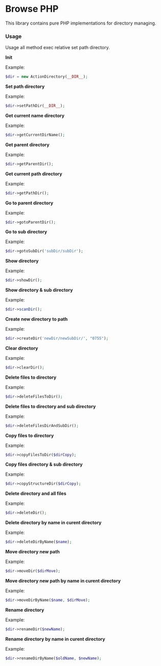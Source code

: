 Browse PHP
==========

This library contains pure PHP implementations for directory managing.

### Usage

Usage all method exec relative set path directory.

**Init**

Example:

```php
$dir = new ActionDirectory(__DIR__);
```

**Set path directory**

Example:

```php
$dir->setPathDir(__DIR__);
```

**Get current name directory**

Example:

```php
$dir->getCurrentDirName();
```

**Get parent directory**

Example:

```php
$dir->getParentDir();
```

**Get current path directory**

Example:

```php
$dir->getPathDir();
```

**Go to parent directory**

Example:

```php
$dir->gotoParentDir();
```

**Go to sub directory**

Example:

```php
$dir->gotoSubDir('subDir/subDir');
```

**Show directory**

Example:

```php
$dir->showDir();
```

**Show directory & sub directory**

Example:

```php
$dir->scanDir();
```

**Create new directory to path**

Example:

```php
$dir->createDir('newDir/newSubDir/', "0755");
```

**Clear directory**

Example:

```php
$dir->clearDir();
```

**Delete files to directory**

Example:

```php
$dir->deleteFilesToDir();
```

**Delete files to directory and sub directory**

Example:

```php
$dir->deleteFilesDirAndSubDir();
```

**Copy files to directory**

Example:

```php
$dir->copyFilesToDir($dirCopy);
```

**Copy files directory & sub directory**

Example:

```php
$dir->copyStructureDir($dirCopy);
```

**Delete directory and all files**

Example:

```php
$dir->deleteDir();
```

**Delete directory by name in curent directory**

Example:

```php
$dir->deleteDirByName($name);
```

**Move directory new path**

Example:

```php
$dir->moveDir($dirMove);
```

**Move directory new path by name in curent directory**

Example:

```php
$dir->moveDirByName($name, $dirMove);
```

**Rename directory**

Example:

```php
$dir->renameDir($newName);
```

**Rename directory by name in curent directory**

Example:

```php
$dir->renameDirByName($oldName, $newName);
```



